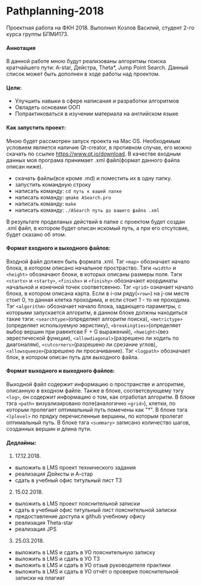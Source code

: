 # Pathplanning-2018
Проектная работа на ФКН 2018. Выполнил Козлов Василий, студент 2-го курса группы БПМИ173.
#### Аннотация
В данной работе мною будут реализованы алгоритмы поиска кратчайшего пути: A-star, Дейстра, Theta*, Jump Point Search. Данный список может быть дополнен в ходе работы над проектом.
#### Цели:
* Улучшить навыки в сфере написания и разработки алгоритмов
* Овладеть основами ООП
* Попрактиковаться в изучении материала на английском языке
#### Как запустить проект:
Мною будет рассмотрен запуск проекта на Mac OS. Необходимым условием является наличие Qt-creator, в противном случае, его можно скачать по ссылке https://www.qt.io/download.
В качестве входным данных моя програма принимает .xml файл(формат данного файла описан ниже).
* скачать файлы(все кроме .md) и поместить их в одну папку.
* запустить командную строку
* написать команду: 
    `cd путь к вашей папке`
* написать команду: 
    `qmake ASearch.pro`
* написать команду: 
    `make`
* написать команду: 
    `./ASearch путь до вашего файла .xml`   
    
    
В результате проделаных действий в папке с проектом будет создан .xml файл, в котором будет описан искомый путь, а при его отсутсвие, будет сказано об этом. 
#### Формат входного и выходного файлов:
Входной файл должен быть формата .xml. Тэг `<map>` обозначает начало блока, в котором описано начальное простраство.
Тэги `<width>` и `<height>` обозначают блоки, в которых описаны размеры поля. Тэги `<startx>` и `<starty>`, `<finishx>` и `<finishy>` обозначают координаты начальной и конечной точек соответсвенно. Тэг `<grid>` означает начало блока, в котором описана карта. Если в i-ом ряду(`<row>`) на j-ом месте стоит 0, то данная клетка проходима, и если стоит 1 - то не проходима. Тэг `<algorithm>` обозначает начало блока, задающего параметры, с которыми запускается алгоритм, в данном блоке должны находиться такие тэги: `<searchtype>`(определяет алгоритм поиска), `<metrictype>`(определяет используемую эвристику), `<breakingties>`(определяет выбор вершин при равентсве F + G выражений), `<hweight>`(вез эврестической функции), `<allowdiagonal>`(разрешено ли ходить по диагоналям), `<cutcorners>`(разрешено ли срезание углов), `<allowsqueeze>`(разрешено ли просачивание). Тэг `<logpath>` обозначает блок, в котором описан путь для выходного файла.
#### Формат выходного и выходного файлов:
Выходной файл содержит информацию о пространстве и алгоритме, описанную в входном файле. Также в блоке, соответсвующему тэгу `<log>`, он содержит информацию о том, как отработал алгоритм. В блоке тэга `<path>` визуализировано поле(аналогично `<grid>`), клетки, по которым пролегает оптимальный путь помечены как "*". В блоке тэга `<lplevel>` по прядку перечисленные вершины, по которым пролегат оптимальный путь. В блоке тэга `<summary>` записано количество шагов, созданных вершин и длина пути.
#### Дедлайны:
1. 17.12.2018. 
* выложить в LMS проект технического задания
* реализация Дейксты и А-стар
* сдать в учебный офис титульный лист ТЗ
2. 15.02.2018. 
* выложить в LMS проект пояснительной записки
* сдать в учебный офис титульный лист пояснительной записки
* предоставление доступа к github учебному офису
* реализация Theta-star
* реализация JPS
3. 25.03.2018. 
* выложить в LMS и сдать в УО пояснительную записку
* выложить в LMS и сдать в УО ТЗ
* выложить в LMS и сдать в УО отзыв руководителя практики
* выложить в LMS и сдать в УО отчёт о проверке пояснительной записки на плагиат
